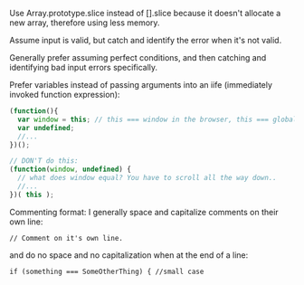 Use Array.prototype.slice instead of [].slice because it doesn't allocate a new array, therefore using less memory.

Assume input is valid, but catch and identify the error when it's not valid.

Generally prefer assuming perfect conditions, and then catching and identifying bad input errors specifically.

Prefer variables instead of passing arguments into an iife (immediately invoked function expression):
```javascript
(function(){
  var window = this; // this === window in the browser, this === global in node.
  var undefined;
  //...
})();

// DON'T do this:
(function(window, undefined) {
  // what does window equal? You have to scroll all the way down..
  //...
})( this );
```


Commenting format:
I generally space and capitalize comments on their own line:
```
// Comment on it's own line.
```
and do no space and no capitalization when at the end of a line:
```
if (something === SomeOtherThing) { //small case
```
